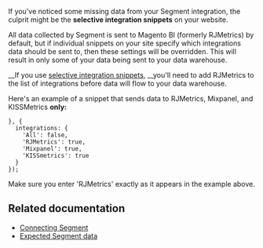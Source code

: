If you've noticed some missing data from your Segment integration, the culprit might be the&nbsp;__selective integration snippets__&nbsp;on your website.

All data collected by Segment is sent to Magento BI (formerly RJMetrics) by default, but if&nbsp;individual snippets on your site specify which integrations data should be sent to, then these settings will be overridden. This will result in only some of your data being sent to your data warehouse.

__If you use&nbsp;<a href="https://segment.com/docs/libraries/analytics.js/#selecting-integrations" rel="noopener" target="_blank">selective integration snippets</a>,&nbsp;__you'll need to add RJMetrics to the list of integrations before data will flow to your data warehouse.

Here's&nbsp;an example of a snippet that sends data to RJMetrics, Mixpanel, and KISSMetrics&nbsp;__only:__

<pre><code class="language-json">}, {
 &nbsp;integrations: {
 &nbsp;&nbsp;&nbsp;'All': false,
    'RJMetrics': true,
 &nbsp;&nbsp;&nbsp;'Mixpanel': true,
 &nbsp;&nbsp;&nbsp;'KISSmetrics': true
 &nbsp;}
});
</code></pre>

Make sure you enter 'RJMetrics' exactly as it appears in the example above.

<h2 class="related">Related documentation</h2>

<ul class="related">
<li><a href="https://support.magento.com/hc/en-us/articles/360016730531">Connecting Segment</a></li>
<li><a href="https://support.magento.com/hc/en-us/articles/360016504192">Expected Segment data</a></li>
</ul>